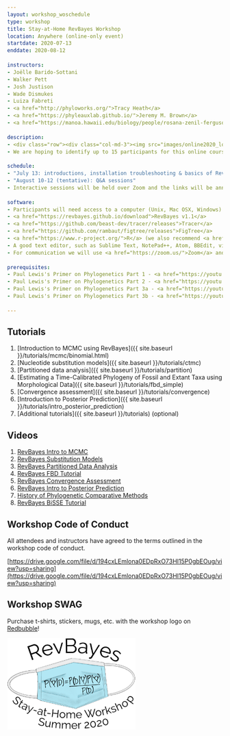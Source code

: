 ```yaml
---
layout: workshop_woschedule
type: workshop
title: Stay-at-Home RevBayes Workshop 
location: Anywhere (online-only event)
startdate: 2020-07-13
enddate: 2020-08-12

instructors: 
- Joëlle Barido-Sottani
- Walker Pett
- Josh Justison
- Wade Dismukes
- Luiza Fabreti
- <a href="http://phyloworks.org/">Tracy Heath</a>
- <a href="https://phyleauxlab.github.io/">Jeremy M. Brown</a>
- <a href="https://manoa.hawaii.edu/biology/people/rosana-zenil-ferguson">Rosana Zenil-Ferguson</a>

description: 
- <div class="row"><div class="col-md-3"><img src="images/online2020_logo.png" /></div><div class="col-md-9"><p>This free online-only RevBayes workshop will provide an introduction to the theory and use of RevBayes, with a focus on (1) tree inference from molecular data, (2) analyses combining fossil and extant taxa, and (3) evaluating MCMC performance, with advanced topics including assessing model adequacy and macroevolutionary analyses. Additional topics may be added depending on the interests of selected participants. The format will be a combination of interactive video sessions (via Zoom or similar tools), real-time discussions over Slack, self-guided tutorials, and pre-recorded videos.</p><p>The initial session will resolve technical issues and present the basics of using RevBayes. Participants will then be expected to work through several tutorials on their own schedule, with the help of pre-recorded materials. A Slack forum will be open for questions and issues. The workshop will conclude with several online Q&A sessions with the instructors. The dates for the interactive sessions are currently tentative and may be adjusted depending on the schedules of the participants and instructors.</p></div></div>
- We are hoping to identify up to 15 participants for this online course. While we hope we are able to accommodate everyone who applies, we realize that this may not be possible because of time-zones and availability. If the number of applicants exceeds our capacity, we hope to organize a second round of sessions later in the year. Participants will not be charged for the course, but we will request that they commit to completing the tutorials and attending a majority of interactive sessions. 

schedule:
- "July 13: introductions, installation troubleshooting & basics of RevBayes"
- "August 10-12 (tentative): Q&A sessions"
- Interactive sessions will be held over Zoom and the links will be announced on Slack.

software:
- Participants will need access to a computer (Unix, Mac OSX, Windows) to complete the tutorials, as well as a web-enabled device (computer or mobile device) capable of running communication tools.
- <a href="https://revbayes.github.io/download">RevBayes v1.1</a> 
- <a href="https://github.com/beast-dev/tracer/releases">Tracer</a>
- <a href="https://github.com/rambaut/figtree/releases">FigTree</a>
- <a href="https://www.r-project.org/">R</a> (we also recommend <a href="https://rstudio.com/">RStudio</a>)
- A good text editor, such as Sublime Text, NotePad++, Atom, BBEdit, vim, or emacs 
- For communication we will use <a href="https://zoom.us/">Zoom</a> and <a href="https://slack.com/">Slack</a>

prerequisites:
- Paul Lewis's Primer on Phylogenetics Part 1 - <a href="https://youtu.be/1r4z0YJq580">Trees & Likelihood</a>
- Paul Lewis's Primer on Phylogenetics Part 2 - <a href="https://youtu.be/UsLeY0wZr4Y">Substitution Models</a>
- Paul Lewis's Primer on Phylogenetics Part 3a - <a href="https://youtu.be/4PWlnNsfz90">Bayesian Statistics & MCMC</a>
- Paul Lewis's Primer on Phylogenetics Part 3b - <a href="https://youtu.be/TLtOS--YwkU">Bayesian Phylogenetics</a>

---
```



## Tutorials

1. [Introduction to MCMC using RevBayes]({{ site.baseurl }}/tutorials/mcmc/binomial.html)
2. [Nucleotide substitution models]({{ site.baseurl }}/tutorials/ctmc)
3. [Partitioned data analysis]({{ site.baseurl }}/tutorials/partition)
4. [Estimating a Time-Calibrated Phylogeny of Fossil and Extant Taxa using Morphological Data]({{ site.baseurl }}/tutorials/fbd_simple)
5. [Convergence assessment]({{ site.baseurl }}/tutorials/convergence)
6. [Introduction to Posterior Prediction]({{ site.baseurl }}/tutorials/intro_posterior_prediction)
7. [Additional tutorials]({{ site.baseurl }}/tutorials) (optional)

## Videos

1. [RevBayes Intro to MCMC](https://www.youtube.com/playlist?list=PLztACvN0g42u14RIxHqvSSfaNfxzyq4Gb)
2. [RevBayes Substitution Models](https://www.youtube.com/playlist?list=PLztACvN0g42t9pLJpeUel-ynfuNdWOsa4)
3. [RevBayes Partitioned Data Analysis](https://www.youtube.com/playlist?list=PLztACvN0g42sOcNS3dEYD3NAnHoFqDkFX)
4. [RevBayes FBD Tutorial](https://www.youtube.com/playlist?list=PLztACvN0g42t5ji1PRUdOPbhWoBwKe6Ve)
5. [RevBayes Convergence Assessment](https://www.youtube.com/playlist?list=PLztACvN0g42tn40Hg0KLRfyljtybhWlUV)
6. [RevBayes Intro to Posterior Prediction](https://www.youtube.com/playlist?list=PLztACvN0g42vs7ivZvkyAaOR1Gay1LsAn)
7. [History of Phylogenetic Comparative Methods](https://www.youtube.com/watch?v=xl317lwY2Rg)
8. [RevBayes BiSSE Tutorial](https://www.youtube.com/watch?v=kYT74DTrong)

## Workshop Code of Conduct

All attendees and instructors have agreed to the terms outlined in the workshop code of conduct. 

[https://drive.google.com/file/d/194cxLEmlona0EDpRxO73HI15P0gbEOug/view?usp=sharing](https://drive.google.com/file/d/194cxLEmlona0EDpRxO73HI15P0gbEOug/view?usp=sharing)

## Workshop SWAG

Purchase t-shirts, stickers, mugs, etc. with the workshop logo on <a href="https://www.redbubble.com/shop/ap/54795131?ref=studio-promote">Redbubble</a>!

<a href="https://www.redbubble.com/shop/ap/54795131?ref=studio-promote"><img src="images/online2020_logo.png" width="300"></a>
